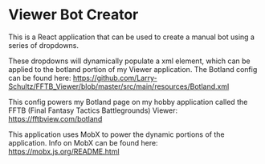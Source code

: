 # Viewer Bot Creator

This is a React application that can be used to create a manual bot using a series of dropdowns.

These dropdowns will dynamically populate a xml element, which can be applied to the botland portion of my
Viewer application.  The Botland config can be found here: https://github.com/Larry-Schultz/FFTB_Viewer/blob/master/src/main/resources/Botland.xml

This config powers my Botland page on my hobby application called the FFTB (Final Fantasy Tactics Battlegrounds) Viewer: https://fftbview.com/botland

This application uses MobX to power the dynamic portions of the application.  Info on MobX can be found here: https://mobx.js.org/README.html
